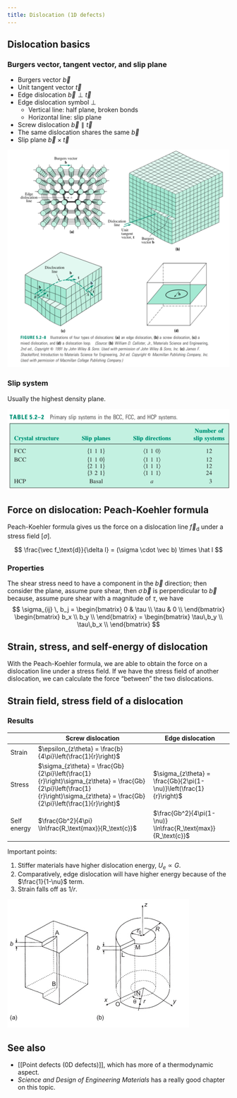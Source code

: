 ```yaml
---
title: Dislocation (1D defects)
---
```


## Dislocation basics

### Burgers vector, tangent vector, and slip plane

- Burgers vector $\vec b$
- Unit tangent vector $\vec t$
- Edge dislocation $\vec b \perp \vec t$
- Edge dislocation symbol $\perp$
    - Vertical line: half plane, broken bonds
    - Horizontal line: slip plane
- Screw dislocation $\vec b \parallel \vec t$
- The same dislocation shares the same $\vec b$
- Slip plane $\vec b \times \vec t$

![Different types of dislocation. via *Science and Design of Engineering Materials* (p.157)](p1.png)

### Slip system

Usually the highest density plane.

![Slip planes for different crystal systems. via *Science and Design of Engineering Materials* (p.162)](p2.png)

## Force on dislocation: Peach-Koehler formula

Peach-Koehler formula gives us the force on a dislocation line $\vec f_\text{d}$ under a stress field $[\sigma]$.

$$
\frac{\vec f_\text{d}}{\delta l} = (\sigma \cdot \vec b) \times \hat l
$$

### Properties

The shear stress need to have a component in the $\vec b$ direction; then consider the plane, assume pure shear, then $\sigma \, \vec b$ is perpendicular to $\vec b$ because, assume pure shear with a magnitude of $\tau$, we have
$$
\sigma_{ij} \, b_j =  \begin{bmatrix}
0 & \tau \\
\tau & 0 \\
\end{bmatrix} \begin{bmatrix}
b_x \\
b_y \\
\end{bmatrix} = \begin{bmatrix}
\tau\,b_y \\
\tau\,b_x \\
\end{bmatrix}
$$


## Strain, stress, and self-energy of dislocation

With the Peach-Koehler formula, we are able to obtain the force on a dislocation line under a stress field. If we have the stress field of another dislocation, we can calculate the force “between” the two dislocations.

## Strain field, stress field of a dislocation

###  Results

|             | Screw dislocation                                            | Edge dislocation                                             |
| ----------- | ------------------------------------------------------------ | ------------------------------------------------------------ |
| Strain      | $\epsilon_{z\theta} = \frac{b}{4\pi}\left(\frac{1}{r}\right)$ |                                                              |
| Stress      | $\sigma_{z\theta} = \frac{Gb}{2\pi}\left(\frac{1}{r}\right)\sigma_{z\theta} = \frac{Gb}{2\pi}\left(\frac{1}{r}\right)\sigma_{z\theta} = \frac{Gb}{2\pi}\left(\frac{1}{r}\right)$ | $\sigma_{z\theta} = \frac{Gb}{2\pi(1-\nu)}\left(\frac{1}{r}\right)$ |
| Self energy | $\frac{Gb^2}{4\pi} \ln\frac{R_\text{max}}{R_\text{c}}$       | $\frac{Gb^2}{4\pi(1-\nu)} \ln\frac{R_\text{max}}{R_\text{c}}$ |

Important points:

1. Stiffer materials have higher dislocation energy, $U_e \propto G$.
2. Comparatively, edge dislocation will have higher energy because of the $\frac{1}{1-\nu}$ term.
3. Strain falls off as $1/r$.

![Elastic energy of a screw dislocation (via Bailey)](p3.jpeg)

## See also

- [[Point defects (0D defects)]], which has more of a thermodynamic aspect.
- *Science and Design of Engineering Materials* has a really good chapter on this topic.
